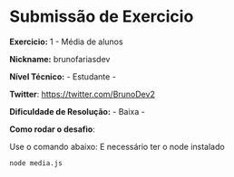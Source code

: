 # Submissão de Exercicio

**Exercicio:** 1 - Média de alunos

**Nickname:** brunofariasdev

**Nível Técnico:** - Estudante -

**Twitter**: https://twitter.com/BrunoDev2

**Dificuldade de Resolução:** - Baixa -


**Como rodar o desafio**: 

Use o comando abaixo: 
 E necessário ter o node instalado
```bash
node media.js
```